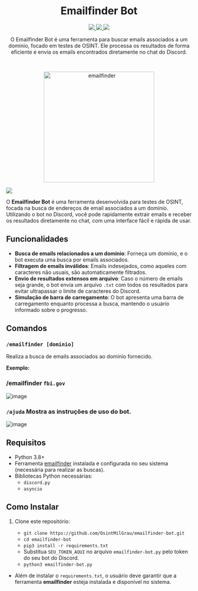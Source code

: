 <h1 align="center">
  <b>Emailfinder Bot</b>
  <br>
</h1>
<p align="center">
  <a href="https://www.python.org/">
    <img src="https://img.shields.io/badge/python-3.8+-blue.svg?style=flat-square&logo=python"> 
  </a>
  <a href="https://github.com/OsintMilGrau/emailfinder-bot/blob/main/LICENSE">
    <img src="https://img.shields.io/badge/license-MIT-green.svg?style=square&logo=mit">
  </a>
  <a href="https://github.com/OsintMilGrau">
    <img src="https://img.shields.io/badge/author-@OsintMilGrau-orange.svg?style=square&logo=github">
  </a>
</p>

<p align="center">
O Emailfinder Bot é uma ferramenta para buscar emails associados a um domínio, focado em testes de OSINT. Ele processa os resultados de forma eficiente e envia os emails encontrados diretamente no chat do Discord.
</p>
<br/>
<p align="center">
  <img src="https://github.com/user-attachments/assets/9ee2d0f9-c944-4a13-a1df-553a2ca8c080" alt="emailfinder" width="300">
</p>


<a href="https://discord.gg/dQ4sbCHPbK">
  <img src="https://img.shields.io/badge/Discord-OSINTMILGRAU-blue">
</a>

O **Emailfinder Bot** é uma ferramenta desenvolvida para testes de OSINT, focada na busca de endereços de email associados a um domínio. Utilizando o bot no Discord, você pode rapidamente extrair emails e receber os resultados diretamente no chat, com uma interface fácil e rápida de usar.

## Funcionalidades

- **Busca de emails relacionados a um domínio**: Forneça um domínio, e o bot executa uma busca por emails associados.
- **Filtragem de emails inválidos**: Emails indesejados, como aqueles com caracteres não usuais, são automaticamente filtrados.
- **Envio de resultados extensos em arquivo**: Caso o número de emails seja grande, o bot envia um arquivo `.txt` com todos os resultados para evitar ultrapassar o limite de caracteres do Discord.
- **Simulação de barra de carregamento**: O bot apresenta uma barra de carregamento enquanto processa a busca, mantendo o usuário informado sobre o progresso.

## Comandos

### `/emailfinder [domínio]`
Realiza a busca de emails associados ao domínio fornecido.

**Exemplo:**
### /emailfinder `fbi.gov`

![image](https://github.com/user-attachments/assets/a6875a97-9dd0-4e34-937f-484467038441)

### `/ajuda` Mostra as instruções de uso do bot.
![image](https://github.com/user-attachments/assets/00a2a916-e643-4a9f-bf8a-11156a29f654)

## Requisitos

- Python 3.8+
- Ferramenta [emailfinder](https://github.com/Josue87/EmailFinder) instalada e configurada no seu sistema (necessária para realizar as buscas).
- Bibliotecas Python necessárias:
  - `discord.py`
  - `asyncio`

## Como Instalar

1. Clone este repositório:

  
   - `git clone https://github.com/OsintMilGrau/emailfinder-bot.git`
   - `cd emailfinder-bot`
   - `pip3 install -r requirements.txt`
   - Substitua `SEU_TOKEN_AQUI` no arquivo `emailfinder-bot.py` pelo token do seu bot do Discord.
   - `python3 emailfinder-bot.py`

- Além de instalar o `requirements.txt`, o usuário deve garantir que a ferramenta **emailfinder** esteja instalada e disponível no sistema.
